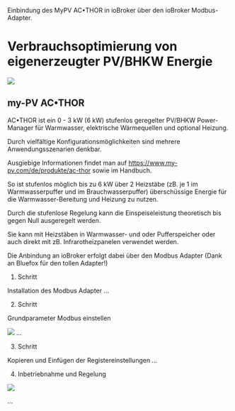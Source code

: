 Einbindung des MyPV AC•THOR in ioBroker über den ioBroker Modbus-Adapter.

# Verbrauchsoptimierung von eigenerzeugter PV/BHKW Energie #


<img src="https://user-images.githubusercontent.com/819464/50426039-99c46100-0884-11e9-80e0-0c48ba5f803a.jpg"></img>

## my-PV AC•THOR ##

AC•THOR ist ein 0 - 3 kW (6 kW) stufenlos geregelter PV/BHKW Power-Manager für
Warmwasser, elektrische Wärmequellen und optional Heizung.

Durch vielfältige Konfigurationsmöglichkeiten sind mehrere Anwendungsszenarien denkbar.

Ausgiebige Informationen findet man auf https://www.my-pv.com/de/produkte/ac-thor sowie im Handbuch.

So ist stufenlos möglich bis zu 6 kW über 2 Heizstäbe (zB. je 1 im Warmwasserpuffer und im Brauchwasserpuffer) überschüssige Energie für die Warmwasser-Bereitung und Heizung
zu nutzen.

Durch die stufenlose Regelung kann die Einspeiseleistung theoretisch bis gegen Null ausgeregelt werden.

Sie kann mit Heizstäben in Warmwasser- und oder Pufferspeicher oder auch direkt mit zB. Infrarotheizpanelen verwendet werden.


Die Anbindung an ioBroker erfolgt dabei über den Modbus Adapter
(Dank an Bluefox für den tollen Adapter!)

1. Schritt

  Installation des Modbus Adapter
  ...

2. Schritt

  Grundparameter Modbus einstellen

  <img src="https://user-images.githubusercontent.com/819464/50450841-b4541400-0930-11e9-9384-e9076f846303.jpg"></img>
  ...

3. Schritt

  Kopieren und Einfügen der Registereinstellungen
  ...

4. Inbetriebnahme und Regelung

<img src="https://user-images.githubusercontent.com/819464/50450514-e6fd0d00-092e-11e9-8232-76c392d5bdfd.jpg"></img>

  ...

